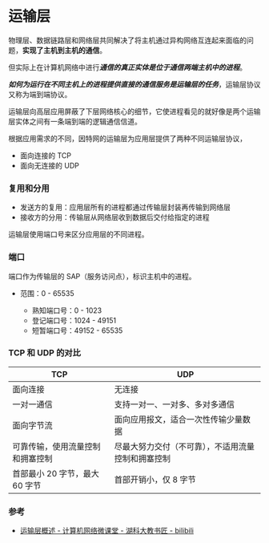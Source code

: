 # 运输层

物理层、数据链路层和网络层共同解决了将主机通过异构网络互连起来面临的问题，**实现了主机到主机的通信**。

但实际上在计算机网络中进行***通信的真正实体是位于通信两端主机中的进程***。

***如何为运行在不同主机上的进程提供直接的通信服务是运输层的任务***，运输层协议又称为端到端协议。

运输层向高层应用屏蔽了下层网络核心的细节，它使进程看见的就好像是两个运输层实体之间有一条端到端的逻辑通信信道。

根据应用需求的不同，因特网的运输层为应用层提供了两种不同运输层协议，
- 面向连接的 TCP
- 面向无连接的 UDP


### 复用和分用

- 发送方的复用：应用层所有的进程都通过传输层封装再传输到网络层
- 接收方的分用：传输层从网络层收到数据后交付给指定的进程

运输层使用端口号来区分应用层的不同进程。

### 端口

端口作为传输层的 SAP（服务访问点），标识主机中的进程。

- 范围：0 - 65535

    - 熟知端口号：0 - 1023
    - 登记端口号：1024 - 49151
    - 短暂端口号：49152 - 65535


### TCP 和 UDP 的对比

| TCP | UDP |
| -- | -- |
| 面向连接 | 无连接 |
| 一对一通信 | 支持一对一、一对多、多对多通信 |
| 面向字节流 | 面向应用报文，适合一次性传输少量数据 |
| 可靠传输，使用流量控制和拥塞控制 | 尽最大努力交付（不可靠），不适用流量控制和拥塞控制 |
| 首部最小 20 字节，最大 60 字节 | 首部开销小，仅 8 字节 |



### 参考

- [运输层概述 - 计算机网络微课堂 - 湖科大教书匠 - bilibili](https://www.bilibili.com/video/BV1c4411d7jb?p=57)